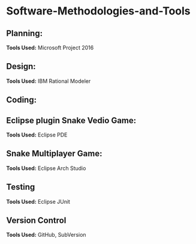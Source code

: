 # Software-Methodologies-and-Tools

## Planning:

**Tools Used:** Microsoft Project 2016

## Design:

**Tools Used:** IBM Rational Modeler

## Coding:

## Eclipse plugin Snake Vedio Game: 

**Tools Used:** Eclipse PDE

## Snake Multiplayer Game:

**Tools Used:** Eclipse Arch Studio

## Testing 

**Tools Used:** Eclipse JUnit

## Version Control

**Tools Used:** GitHub, SubVersion

